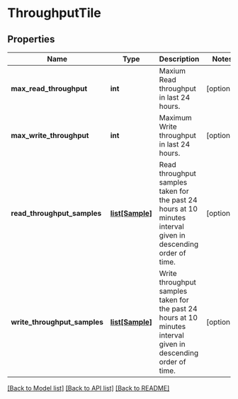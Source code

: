 # ThroughputTile

## Properties
Name | Type | Description | Notes
------------ | ------------- | ------------- | -------------
**max_read_throughput** | **int** | Maxium Read throughput in last 24 hours. | [optional] 
**max_write_throughput** | **int** | Maximum Write throughput in last 24 hours. | [optional] 
**read_throughput_samples** | [**list[Sample]**](Sample.md) | Read throughput samples taken for the past 24 hours at 10 minutes interval given in descending order of time. | [optional] 
**write_throughput_samples** | [**list[Sample]**](Sample.md) | Write throughput samples taken for the past 24 hours at 10 minutes interval given in descending order of time. | [optional] 

[[Back to Model list]](../README.md#documentation-for-models) [[Back to API list]](../README.md#documentation-for-api-endpoints) [[Back to README]](../README.md)


